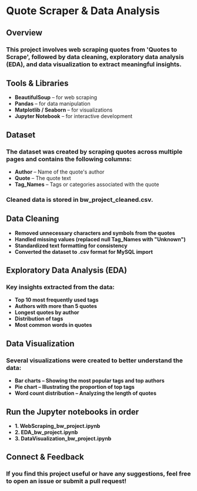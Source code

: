 # Quote Scraper & Data Analysis

## Overview
### This project involves web scraping quotes from 'Quotes to Scrape', followed by data cleaning, exploratory data analysis (EDA), and data visualization to extract meaningful insights.


## Tools & Libraries

- **BeautifulSoup** – for web scraping
- **Pandas** – for data manipulation
- **Matplotlib / Seaborn** – for visualizations
- **Jupyter Notebook** – for interactive development


## Dataset
### The dataset was created by scraping quotes across multiple pages and contains the following columns:

- **Author** – Name of the quote's author
- **Quote** – The quote text
- **Tag_Names** – Tags or categories associated with the quote

### Cleaned data is stored in bw_project_cleaned.csv.


## Data Cleaning
- **Removed unnecessary characters and symbols from the quotes**
- **Handled missing values (replaced null Tag_Names with "Unknown")**
- **Standardized text formatting for consistency**
- **Converted the dataset to .csv format for MySQL import**


## Exploratory Data Analysis (EDA)

### Key insights extracted from the data:

- **Top 10 most frequently used tags**
- **Authors with more than 5 quotes**
- **Longest quotes by author**
- **Distribution of tags**
- **Most common words in quotes**


## Data Visualization

### Several visualizations were created to better understand the data:

- **Bar charts – Showing the most popular tags and top authors**
- **Pie chart – Illustrating the proportion of top tags**
- **Word count distribution – Analyzing the length of quotes**


## Run the Jupyter notebooks in order

- **1. WebScraping_bw_project.ipynb**
- **2. EDA_bw_project.ipynb**
- **3. DataVisualization_bw_project.ipynb**


## Connect & Feedback

### If you find this project useful or have any suggestions, feel free to open an issue or submit a pull request!


